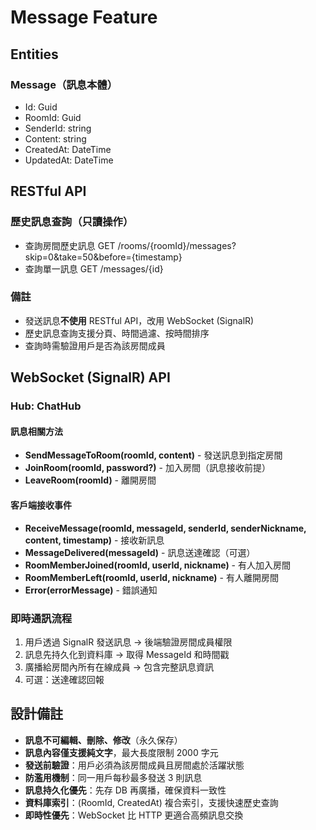 ﻿# Message Feature

## Entities

### Message（訊息本體）

- Id: Guid
- RoomId: Guid
- SenderId: string
- Content: string
- CreatedAt: DateTime
- UpdatedAt: DateTime

## RESTful API

### 歷史訊息查詢（只讀操作）

- 查詢房間歷史訊息 GET /rooms/{roomId}/messages?skip=0&take=50&before={timestamp}
- 查詢單一訊息 GET /messages/{id}

### 備註

- 發送訊息**不使用** RESTful API，改用 WebSocket (SignalR)
- 歷史訊息查詢支援分頁、時間過濾、按時間排序
- 查詢時需驗證用戶是否為該房間成員

## WebSocket (SignalR) API

### Hub: ChatHub

#### 訊息相關方法

- **SendMessageToRoom(roomId, content)** - 發送訊息到指定房間
- **JoinRoom(roomId, password?)** - 加入房間（訊息接收前提）
- **LeaveRoom(roomId)** - 離開房間

#### 客戶端接收事件

- **ReceiveMessage(roomId, messageId, senderId, senderNickname, content, timestamp)** - 接收新訊息
- **MessageDelivered(messageId)** - 訊息送達確認（可選）
- **RoomMemberJoined(roomId, userId, nickname)** - 有人加入房間
- **RoomMemberLeft(roomId, userId, nickname)** - 有人離開房間
- **Error(errorMessage)** - 錯誤通知

### 即時通訊流程

1. 用戶透過 SignalR 發送訊息 → 後端驗證房間成員權限
2. 訊息先持久化到資料庫 → 取得 MessageId 和時間戳
3. 廣播給房間內所有在線成員 → 包含完整訊息資訊
4. 可選：送達確認回報

## 設計備註

- **訊息不可編輯、刪除、修改**（永久保存）
- **訊息內容僅支援純文字**，最大長度限制 2000 字元
- **發送前驗證**：用戶必須為該房間成員且房間處於活躍狀態
- **防濫用機制**：同一用戶每秒最多發送 3 則訊息
- **訊息持久化優先**：先存 DB 再廣播，確保資料一致性
- **資料庫索引**：(RoomId, CreatedAt) 複合索引，支援快速歷史查詢
- **即時性優先**：WebSocket 比 HTTP 更適合高頻訊息交換